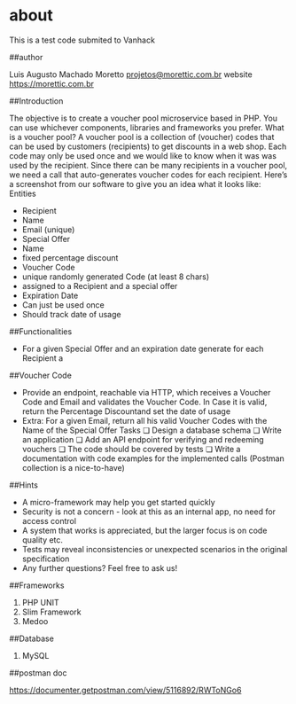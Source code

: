 about
===========

This is a test code submited to Vanhack

##author

Luis Augusto Machado Moretto <projetos@morettic.com.br>
website <https://morettic.com.br>

##Introduction

The objective is to create a voucher pool microservice based in PHP.
You can use whichever components, libraries and frameworks you prefer.
What is a voucher pool?
A voucher pool is a collection of (voucher) codes that can be used by customers (recipients)
to get discounts in a web shop.
Each code may only be used once and we would like to know when it was was used by the
recipient.
Since there can be many recipients in a voucher pool, we need a call that auto-generates
voucher codes for each recipient.
Here’s a screenshot from our software to give you an idea what it looks like:
Entities
- Recipient
- Name
- Email (unique)
- Special Offer
- Name
- fixed percentage discount
- Voucher Code
- unique randomly generated Code (at least 8 chars)
- assigned to a Recipient and a special offer
- Expiration Date
- Can just be used once
- Should track date of usage

##Functionalities
- For a given Special Offer and an expiration date generate for each Recipient a

##Voucher Code
- Provide an endpoint, reachable via HTTP, which receives a Voucher Code and Email and validates the Voucher Code. In Case it is valid, return the Percentage Discountand set the date of usage
- Extra: For a given Email, return all his valid Voucher Codes with the Name of the Special Offer Tasks
❏ Design a database schema
❏ Write an application
❏ Add an API endpoint for verifying and redeeming vouchers
❏ The code should be covered by tests
❏ Write a documentation with code examples for the implemented calls (Postman collection is a nice-to-have)

##Hints
- A micro-framework may help you get started quickly
- Security is not a concern - look at this as an internal app, no need for access control
- A system that works is appreciated, but the larger focus is on code quality etc.
- Tests may reveal inconsistencies or unexpected scenarios in the original specification
- Any further questions? Feel free to ask us!

##Frameworks

1. PHP UNIT
2. Slim Framework
3. Medoo

##Database

1. MySQL

##postman doc

https://documenter.getpostman.com/view/5116892/RWToNGo6